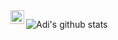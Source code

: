 <a href="https://www.linkedin.com/in/adizim/">
  <img align="left" alt="Adi's Linkedin" width="22px" src="https://cdn.jsdelivr.net/npm/simple-icons@v3/icons/linkedin.svg" />
</a>

![Adi's github stats](https://github-readme-stats.vercel.app/api?username=adizim&count_private=true&show_icons=true)
